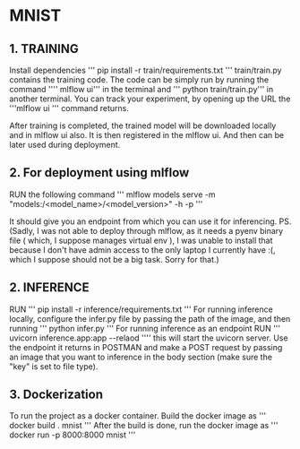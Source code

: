 # MNIST



## 1. TRAINING

Install dependencies ''' pip install -r train/requirements.txt '''
train/train.py contains the training code. The code can be simply run by running the command '''' mlflow ui''' in the terminal and ''' python train/train.py''' in another terminal.
You can track your experiment, by opening up the URL the '''mlflow ui ''' command returns.

After training is completed, the trained model will be downloaded locally and in mlflow ui also. It is then registered in the mlflow ui. And then can be later used during deployment.

## 2. For deployment using mlflow

RUN the following command
''' mlflow models serve -m "models:/<model_name>/<model_version>" -h <host> -p <port> '''

It should give you an endpoint from which you can use it for inferencing. 
PS.
(Sadly, I was not able to deploy through mlflow, as it needs a pyenv binary file ( which, I suppose manages virtual env ), I was unable to install that because I don't have admin access to the only laptop I currently have :(, which I suppose should not be a big task. Sorry for that.)

## 2. INFERENCE

RUN ''' pip install -r inference/requirements.txt '''
For running inference locally, configure the infer.py file by passing the path of the image, and then running ''' python infer.py '''
For running inference as an endpoint RUN ''' uvicorn inference.app:app --relaod '''' this will start the uvicorn server. Use the endpoint it returns in POSTMAN and make a POST request by passing an image that you want to inference in the body section (make sure the "key" is set to file type). 

## 3. Dockerization

To run the project as a docker container.
Build the docker image as ''' docker build . mnist '''
After the build is done, run the docker image as ''' docker run -p 8000:8000 mnist '''




